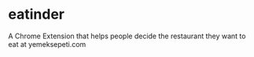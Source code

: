 # eatinder
A Chrome Extension that helps people decide the restaurant they want to eat at yemeksepeti.com
